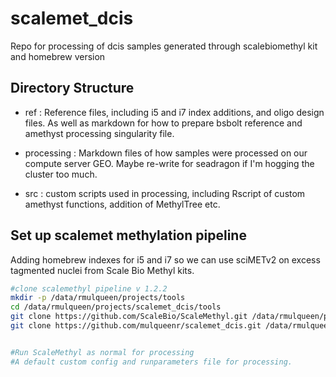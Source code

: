# scalemet_dcis
 Repo for processing of dcis samples generated through scalebiomethyl kit and homebrew version

## Directory Structure
* ref : Reference files, including i5 and i7 index additions, and oligo design files. As well as markdown for how to prepare bsbolt reference and amethyst processing singularity file.

* processing : Markdown files of how samples were processed on our compute server GEO. Maybe re-write for seadragon if I'm hogging the cluster too much.

* src : custom scripts used in processing, including Rscript of custom amethyst functions, addition of MethylTree etc.

## Set up scalemet methylation pipeline
Adding homebrew indexes for i5 and i7 so we can use sciMETv2 on excess tagmented nuclei from Scale Bio Methyl kits.

```bash
#clone scalemethyl pipeline v 1.2.2
mkdir -p /data/rmulqueen/projects/tools
cd /data/rmulqueen/projects/scalemet_dcis/tools
git clone https://github.com/ScaleBio/ScaleMethyl.git /data/rmulqueen/projects/tools/ScaleMethyl #scalemethyl repo
git clone https://github.com/mulqueenr/scalemet_dcis.git /data/rmulqueen/projects/tools/scalemet_dcis #this repo


#Run ScaleMethyl as normal for processing
#A default custom config and runparameters file for processing.

```